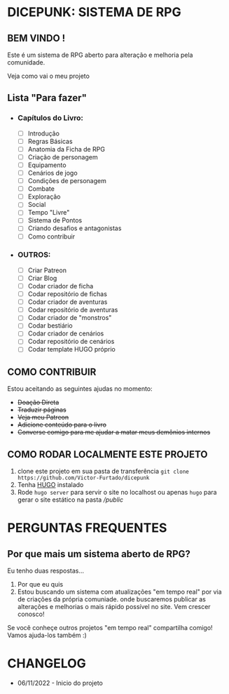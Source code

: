 # DICEPUNK: SISTEMA DE RPG 

## BEM VINDO  !
Este é um sistema de RPG aberto para alteração e melhoria pela comunidade.

 Veja como vai o meu projeto

## Lista "Para fazer"

- ### Capítulos do Livro:
  - [ ] Introdução
  - [ ] Regras Básicas
  - [ ] Anatomia da Ficha de RPG
  - [ ] Criação de personagem
  - [ ] Equipamento
  - [ ] Cenários de jogo
  - [ ] Condições de personagem
  - [ ] Combate
  - [ ] Exploração
  - [ ] Social
  - [ ] Tempo "Livre"
  - [ ] Sistema de Pontos
  - [ ] Criando desafios e antagonistas
  - [ ] Como contribuir
- ### OUTROS:
  - [ ] Criar Patreon
  - [ ] Criar Blog
  - [ ] Codar criador de ficha
  - [ ] Codar repositório de fichas
  - [ ] Codar criador de aventuras 
  - [ ] Codar repositório de aventuras
  - [ ] Codar criador de "monstros"
  - [ ] Codar bestiário
  - [ ] Codar criador de cenários
  - [ ] Codar repositório de cenários
  - [ ] Codar template HUGO próprio

## COMO CONTRIBUIR
Estou aceitando as seguintes ajudas no momento:
- ~~Doação Direta~~
- ~~Traduzir páginas~~
- ~~Veja meu Patreon~~
- ~~Adicione conteúdo para o livro~~
- ~~Converse comigo para me ajudar a matar meus demônios internos~~

## COMO RODAR LOCALMENTE ESTE PROJETO
1. clone este projeto em sua pasta de transferência ```git clone https://github.com/Victor-Furtado/dicepunk```
2. Tenha [HUGO](https://gohugo.io/) instalado
3. Rode ```hugo server``` para servir o site no localhost ou apenas ```hugo``` para gerar o site estático na pasta */public*

# PERGUNTAS FREQUENTES

## Por que mais um sistema aberto de RPG?

Eu tenho duas respostas...
 1. Por que eu quis
 2. Estou buscando um sistema com atualizações "em tempo real" por via de criações da própria comuniade. onde buscaremos publicar as alterações e melhorias o mais rápido possível no site. Vem crescer conosco!

Se você conheçe outros projetos "em tempo real" compartilha comigo! Vamos ajuda-los também :)

# CHANGELOG
- 06/11/2022 - Inicio do projeto